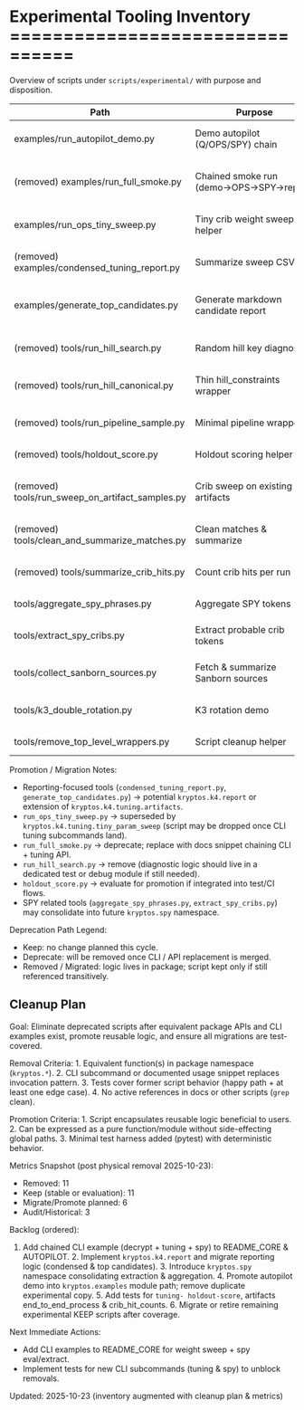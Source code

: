 # Experimental Tooling Inventory ================================

Overview of scripts under `scripts/experimental/` with purpose and disposition.

| Path | Purpose | Disposition | Action | Target | Prerequisites |
|------|---------|-------------|--------|--------|---------------|
| examples/run_autopilot_demo.py | Demo autopilot (Q/OPS/SPY) chain | Keep (convert to package example) | Promote to examples module | Nov 2025 | CLI stable + doc snippet added |
| (removed) examples/run_full_smoke.py | Chained smoke run (demo→OPS→SPY→report) | Removed (CLI chain examples to replace) | N/A | 2025-10-23 | README examples pending add |
| examples/run_ops_tiny_sweep.py | Tiny crib weight sweep helper | Keep (doc optional) | Merge into tuning docs | Dec 2025 | CLI tuning subcommands tested |
| (removed) examples/condensed_tuning_report.py | Summarize sweep CSV | Removed (to migrate into report API) | Implement report module | 2025-10-23 | `kryptos.k4.report` pending |
| examples/generate_top_candidates.py | Generate markdown candidate report | Keep (consider package reporter) | Promote | Dec 2025 | Reporter module skeleton + tests |
| (removed) tools/run_hill_search.py | Random hill key diagnostic | Removed (package hill utilities) | N/A | 2025-10-23 | hill_search API present |
| (removed) tools/run_hill_canonical.py | Thin hill_constraints wrapper | Removed (use kryptos.k4 APIs) | N/A | 2025-10-23 | API consolidated |
| (removed) tools/run_pipeline_sample.py | Minimal pipeline wrapper | Removed (use k4-decrypt CLI) | N/A | 2025-10-23 | CLI decrypt available |
| (removed) tools/holdout_score.py | Holdout scoring helper | Removed (CLI subcommand) | N/A | 2025-10-23 | `tuning-holdout-score` implemented |
| (removed) tools/run_sweep_on_artifact_samples.py | Crib sweep on existing artifacts | Removed (weight sweep CLI supersedes) | N/A | 2025-10-23 | CLI sweep present |
| (removed) tools/clean_and_summarize_matches.py | Clean matches & summarize | Removed (artifacts pipeline) | N/A | 2025-10-23 | end_to_end_process available |
| (removed) tools/summarize_crib_hits.py | Count crib hits per run | Removed (artifacts pipeline) | N/A | 2025-10-23 | crib_hit_counts integrated |
| tools/aggregate_spy_phrases.py | Aggregate SPY tokens | Keep (may merge) | Merge into kryptos.spy | Dec 2025 | Spy namespace extraction refactor |
| tools/extract_spy_cribs.py | Extract probable crib tokens | Keep (security review later) | Audit & Promote | Jan 2026 | Security review + tests |
| tools/collect_sanborn_sources.py | Fetch & summarize Sanborn sources | Keep (external fetch) | Keep | -- | None |
| tools/k3_double_rotation.py | K3 rotation demo | Keep (historical example) | Keep (tag historical) | -- | None |
| tools/remove_top_level_wrappers.py | Script cleanup helper | Keep (internal maintenance) | Keep | -- | None |

Promotion / Migration Notes:

- Reporting-focused tools (`condensed_tuning_report.py`, `generate_top_candidates.py`) → potential
`kryptos.k4.report` or extension of `kryptos.k4.tuning.artifacts`.
- `run_ops_tiny_sweep.py` → superseded by `kryptos.k4.tuning.tiny_param_sweep` (script may be
dropped once CLI tuning subcommands land).
- `run_full_smoke.py` → deprecate; replace with docs snippet chaining CLI + tuning API.
- `run_hill_search.py` → remove (diagnostic logic should live in a dedicated test or debug module if
still needed).
- `holdout_score.py` → evaluate for promotion if integrated into test/CI flows.
- SPY related tools (`aggregate_spy_phrases.py`, `extract_spy_cribs.py`) may consolidate into future
`kryptos.spy` namespace.

Deprecation Path Legend:

- Keep: no change planned this cycle.
- Deprecate: will be removed once CLI / API replacement is merged.
- Removed / Migrated: logic lives in package; script kept only if still referenced transitively.

## Cleanup Plan

Goal: Eliminate deprecated scripts after equivalent package APIs and CLI examples exist, promote
reusable logic, and ensure all migrations are test-covered.

Removal Criteria: 1. Equivalent function(s) in package namespace (`kryptos.*`). 2. CLI subcommand or
documented usage snippet replaces invocation pattern. 3. Tests cover former script behavior (happy
path + at least one edge case). 4. No active references in docs or other scripts (`grep` clean).

Promotion Criteria: 1. Script encapsulates reusable logic beneficial to users. 2. Can be expressed
as a pure function/module without side-effecting global paths. 3. Minimal test harness added
(pytest) with deterministic behavior.

Metrics Snapshot (post physical removal 2025-10-23):

- Removed: 11
- Keep (stable or evaluation): 11
- Migrate/Promote planned: 6
- Audit/Historical: 3

Backlog (ordered):

1. Add chained CLI example (decrypt + tuning + spy) to README_CORE & AUTOPILOT. 2. Implement
`kryptos.k4.report` and migrate reporting logic (condensed & top candidates). 3. Introduce
`kryptos.spy` namespace consolidating extraction & aggregation. 4. Promote autopilot demo into
`kryptos.examples` module path; remove duplicate experimental copy. 5. Add tests for `tuning-
holdout-score`, artifacts end_to_end_process & crib_hit_counts. 6. Migrate or retire remaining
experimental KEEP scripts after coverage.

Next Immediate Actions:
- Add CLI examples to README_CORE for weight sweep + spy eval/extract.
- Implement tests for new CLI subcommands (tuning & spy) to unblock removals.

Updated: 2025-10-23 (inventory augmented with cleanup plan & metrics)
